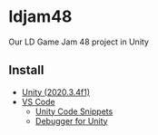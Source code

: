 # ldjam48

Our LD Game Jam 48 project in Unity

## Install

- [Unity (2020.3.4f1)](https://store.unity.com/download-nuo)
- [VS Code](https://code.visualstudio.com/Download)
  - [Unity Code Snippets](https://marketplace.visualstudio.com/items?itemName=kleber-swf.unity-code-snippets)
  - [Debugger for Unity](https://marketplace.visualstudio.com/items?itemName=Unity.unity-debug)
